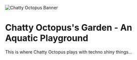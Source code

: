 ![Chatty Octopus Banner](https://garden.chattyoctopus.com/images/chatty_octopus_garden.svg)

# Chatty Octopus's Garden - An Aquatic Playground

This is where Chatty Octopus plays with techno shiny things...

